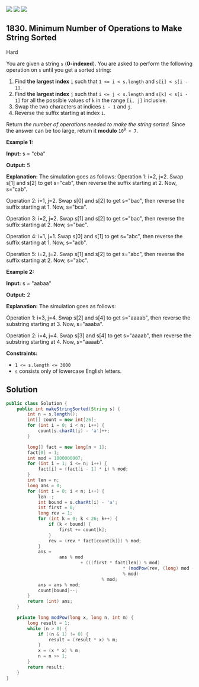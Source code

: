 [![](https://img.shields.io/github/stars/javadev/LeetCode-in-Java?label=Stars&style=flat-square)](https://github.com/javadev/LeetCode-in-Java)
[![](https://img.shields.io/github/forks/javadev/LeetCode-in-Java?label=Fork%20me%20on%20GitHub%20&style=flat-square)](https://github.com/javadev/LeetCode-in-Java/fork)
[![](https://img.shields.io/badge/-LeetCode%20in%20Kotlin-blue?style=flat-square)](https://github.com/javadev/LeetCode-in-Kotlin)

## 1830\. Minimum Number of Operations to Make String Sorted

Hard

You are given a string `s` (**0-indexed**). You are asked to perform the following operation on `s` until you get a sorted string:

1.  Find **the largest index** `i` such that `1 <= i < s.length` and `s[i] < s[i - 1]`.
2.  Find **the largest index** `j` such that `i <= j < s.length` and `s[k] < s[i - 1]` for all the possible values of `k` in the range `[i, j]` inclusive.
3.  Swap the two characters at indices `i - 1` and `j`.
4.  Reverse the suffix starting at index `i`.

Return _the number of operations needed to make the string sorted._ Since the answer can be too large, return it **modulo** <code>10<sup>9</sup> + 7</code>.

**Example 1:**

**Input:** s = "cba"

**Output:** 5

**Explanation:** The simulation goes as follows: Operation 1: i=2, j=2. Swap s[1] and s[2] to get s="cab", then reverse the suffix starting at 2. Now, s="cab".

Operation 2: i=1, j=2. Swap s[0] and s[2] to get s="bac", then reverse the suffix starting at 1. Now, s="bca". 

Operation 3: i=2, j=2. Swap s[1] and s[2] to get s="bac", then reverse the suffix starting at 2. Now, s="bac".

Operation 4: i=1, j=1. Swap s[0] and s[1] to get s="abc", then reverse the suffix starting at 1. Now, s="acb". 

Operation 5: i=2, j=2. Swap s[1] and s[2] to get s="abc", then reverse the suffix starting at 2. Now, s="abc".

**Example 2:**

**Input:** s = "aabaa"

**Output:** 2

**Explanation:** The simulation goes as follows: 

Operation 1: i=3, j=4. Swap s[2] and s[4] to get s="aaaab", then reverse the substring starting at 3. Now, s="aaaba". 

Operation 2: i=4, j=4. Swap s[3] and s[4] to get s="aaaab", then reverse the substring starting at 4. Now, s="aaaab".

**Constraints:**

*   `1 <= s.length <= 3000`
*   `s` consists only of lowercase English letters.

## Solution

```java
public class Solution {
    public int makeStringSorted(String s) {
        int n = s.length();
        int[] count = new int[26];
        for (int i = 0; i < n; i++) {
            count[s.charAt(i) - 'a']++;
        }

        long[] fact = new long[n + 1];
        fact[0] = 1;
        int mod = 1000000007;
        for (int i = 1; i <= n; i++) {
            fact[i] = (fact[i - 1] * i) % mod;
        }
        int len = n;
        long ans = 0;
        for (int i = 0; i < n; i++) {
            len--;
            int bound = s.charAt(i) - 'a';
            int first = 0;
            long rev = 1;
            for (int k = 0; k < 26; k++) {
                if (k < bound) {
                    first += count[k];
                }
                rev = (rev * fact[count[k]]) % mod;
            }
            ans =
                    ans % mod
                            + (((first * fact[len]) % mod)
                                            * (modPow(rev, (long) mod - 2, mod))
                                            % mod)
                                    % mod;
            ans = ans % mod;
            count[bound]--;
        }
        return (int) ans;
    }

    private long modPow(long x, long n, int m) {
        long result = 1;
        while (n > 0) {
            if ((n & 1) != 0) {
                result = (result * x) % m;
            }
            x = (x * x) % m;
            n = n >> 1;
        }
        return result;
    }
}
```